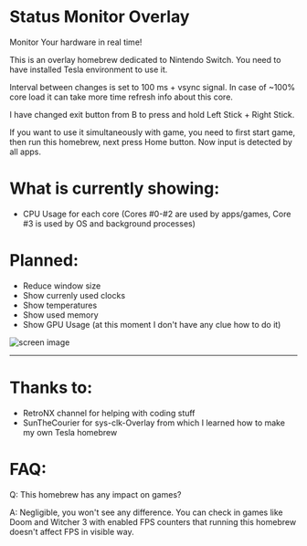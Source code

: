 # Status Monitor Overlay
Monitor Your hardware in real time!

This is an overlay homebrew dedicated to Nintendo Switch.
You need to have installed Tesla environment to use it.

Interval between changes is set to 100 ms + vsync signal. In case of ~100% core load it can take more time refresh info about this core.

I have changed exit button from B to press and hold Left Stick + Right Stick.

If you want to use it simultaneously with game, you need to first start game, then run this homebrew, next press Home button. Now input is detected by all apps.

# What is currently showing:
- CPU Usage for each core (Cores #0-#2 are used by apps/games, Core #3 is used by OS and background processes)

# Planned:
- Reduce window size
- Show currenly used clocks
- Show temperatures
- Show used memory
- Show GPU Usage (at this moment I don't have any clue how to do it)

![screen image](https://github.com/masagrator/Status-Monitor-Overlay/blob/master/docs/Screen.jpg?raw=true)

---

# Thanks to:
- RetroNX channel for helping with coding stuff
- SunTheCourier for sys-clk-Overlay from which I learned how to make my own Tesla homebrew

# FAQ:
Q: This homebrew has any impact on games?

A: Negligible, you won't see any difference. You can check in games like Doom and Witcher 3 with enabled FPS counters that running this homebrew doesn't affect FPS in visible way.
